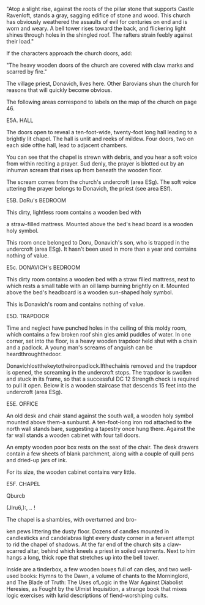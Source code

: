 "Atop a slight rise, against the roots of the pillar stone that supports Castle Ravenloft, stands a gray, sagging edifice of stone and wood. This church has obviously weathered the assaults of evil for centuries on end and is worn and weary. A bell tower rises toward the back, and flickering light shines through holes in the shingled roof. The rafters strain feebly against their load."

If the characters approach the church doors, add:

"The heavy wooden doors of the church are covered with claw marks and scarred by fire."

The village priest, Donavich, lives here. Other Barovians shun the church for reasons that will quickly become obvious.

The following areas correspond to labels on the map of the church on page 46.

E5A. HALL

The doors open to reveal a ten-foot-wide, twenty-foot­ long hall leading to a brightly lit chapel. The hall is unlit and reeks of mildew. Four doors, two on each side ofthe hall, lead to adjacent chambers.

You can see that the chapel is strewn with debris, and you hear a soft voice from within reciting a prayer. Sud­ denly, the prayer is blotted out by an inhuman scream that rises up from beneath the wooden floor.

The scream comes from the church's undercroft (area ESg). The soft voice uttering the prayer belongs to Donavich, the priest (see area ESf).

E5B. DoRu's BEDROOM

This dirty, lightless room contains a wooden bed with

a straw-filled mattress. Mounted above the bed's head­ board is a wooden holy symbol.

This room once belonged to Doru, Donavich's son, who is trapped in the undercroft (area ESg). It hasn't been used in more than a year and contains nothing of value.

E5c. DONAVICH's BEDROOM

This dirty room contains a wooden bed with a straw­ filled mattress, next to which rests a small table with an oil lamp burning brightly on it. Mounted above the bed's headboard is a wooden sun-shaped holy symbol.

This is Donavich's room and contains nothing of value.

E5D. TRAPDOOR

Time and neglect have punched holes in the ceiling of this moldy room, which contains a few broken roof shin­ gles amid puddles of water. In one corner, set into the floor, is a heavy wooden trapdoor held shut with a chain and a padlock. A young man's screams of anguish can be heardthroughthedoor.

Donavichlostthekeytotheironpadlock.Ifthechainis removed and the trapdoor is opened, the screaming in the undercroft stops. The trapdoor is swollen and stuck in its frame, so that a successful DC 12 Strength check is required to pull it open. Below it is a wooden staircase that descends 15 feet into the undercroft (area ESg).

E5E. OFFICE

An old desk and chair stand against the south wall, a wooden holy symbol mounted above them-a sunburst. A ten-foot-long iron rod attached to the north wall stands bare, suggesting a tapestry once hung there. Against the far wall stands a wooden cabinet with four tall doors.

An empty wooden poor box rests on the seat of the chair. The desk drawers contain a few sheets of blank parchment, along with a couple of quill pens and dried-up jars of ink.

For its size, the wooden cabinet contains very little.

E5F. CHAPEL

Qburcb

(Jlru6,):, .. !

The chapel is a shambles, with overturned and bro-

ken pews littering the dusty floor. Dozens of candles mounted in candlesticks and candelabras light every dusty corner in a fervent attempt to rid the chapel of shadows. At the far end of the church sits a claw-scarred altar, behind which kneels a priest in soiled vestments. Next to him hangs a long, thick rope that stretches up into the bell tower.

Inside are a tinderbox, a few wooden boxes full of can­ dles, and two well-used books: Hymns to the Dawn, a volume of chants to the Morninglord, and The Blade of Truth: The Uses ofLogic in the War Against Diabolist Heresies, as Fought by the Ulmist Inquisition, a strange book that mixes logic exercises with lurid descriptions of fiend-worshiping cults.